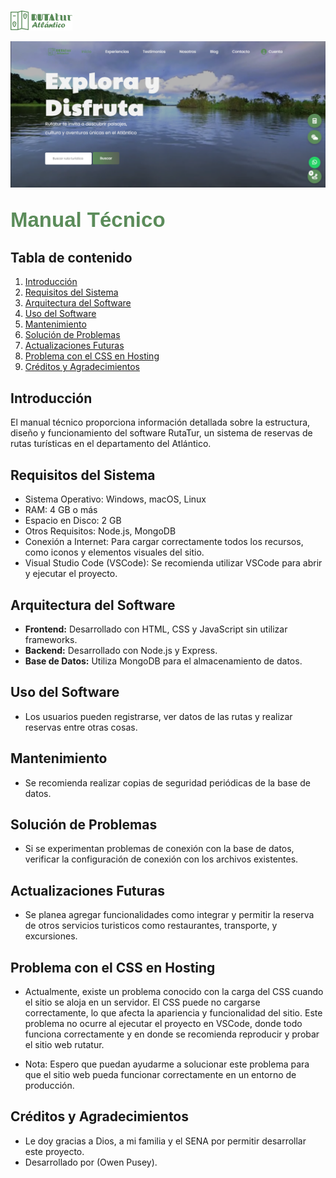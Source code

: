 ![Rutatur](/imgs/rutatur-logo.png)

![Portada Rutatur](/imgs/portada.png)

## <span style="font-family: 'Poppins', sans-serif; font-size:33px; color: #5B8C5A; font-weight: 700font-size:23px;">**Manual Técnico**</span>

## Tabla de contenido
1. [Introducción](#introducción)
2. [Requisitos del Sistema](#requisitos-del-sistema)
3. [Arquitectura del Software](#arquitectura-del-software)
4. [Uso del Software](#uso-del-software)
5. [Mantenimiento](#mantenimiento)
6. [Solución de Problemas](#solución-de-problemas)
7. [Actualizaciones Futuras](#actualizaciones-futuras)
8. [Problema con el CSS en Hosting](#problema-con-el-CSS-en-Hosting)
9. [Créditos y Agradecimientos](#créditos-y-agradecimientos)

## Introducción
El manual técnico proporciona información detallada sobre la estructura, diseño y funcionamiento del software RutaTur, un sistema de reservas de rutas turísticas en el departamento del Atlántico.

## Requisitos del Sistema
- Sistema Operativo: Windows, macOS, Linux
- RAM: 4 GB o más
- Espacio en Disco: 2 GB
- Otros Requisitos: Node.js, MongoDB
- Conexión a Internet: Para cargar correctamente todos los recursos, como iconos y elementos visuales del sitio.
- Visual Studio Code (VSCode): Se recomienda utilizar VSCode para abrir y ejecutar el proyecto.

## Arquitectura del Software
- **Frontend:** Desarrollado con HTML, CSS y JavaScript sin utilizar frameworks.
- **Backend:** Desarrollado con Node.js y Express.
- **Base de Datos:** Utiliza MongoDB para el almacenamiento de datos.

## Uso del Software
- Los usuarios pueden registrarse, ver datos de las rutas y realizar reservas entre otras cosas.

## Mantenimiento
- Se recomienda realizar copias de seguridad periódicas de la base de datos.

## Solución de Problemas
- Si se experimentan problemas de conexión con la base de datos, verificar la configuración de conexión con los archivos existentes.

## Actualizaciones Futuras
- Se planea agregar funcionalidades como integrar y permitir la reserva de otros servicios turisticos como restaurantes, transporte, y excursiones.

## Problema con el CSS en Hosting

- Actualmente, existe un problema conocido con la carga del CSS cuando el sitio se aloja en un servidor. El CSS puede no cargarse correctamente, lo que afecta la apariencia y funcionalidad del sitio. Este problema no ocurre al ejecutar el proyecto en VSCode, donde todo funciona correctamente y en donde se recomienda reproducir y probar el sitio web rutatur.

- Nota: Espero que puedan ayudarme a solucionar este problema para que el sitio web pueda funcionar correctamente en un entorno de producción. 

## Créditos y Agradecimientos
- Le doy gracias a Dios, a mi familia y el SENA por permitir desarrollar este proyecto.
- Desarrollado por (Owen Pusey).